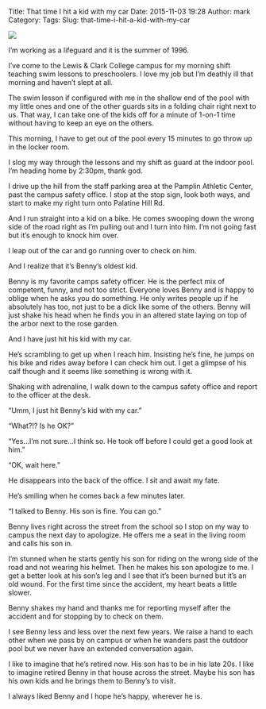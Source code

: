 Title: That time I hit a kid with my car
Date: 2015-11-03 19:28
Author: mark
Category: 
Tags: 
Slug: that-time-i-hit-a-kid-with-my-car

<img src="https://cdn-images-1.medium.com/max/2000/1*YHTS0YBC12mNA1Id-W6wUQ.jpeg"  />

I’m working as a lifeguard and it is the summer of 1996.

I’ve come to the Lewis & Clark College campus for my morning shift teaching swim lessons to preschoolers. I love my job but I’m deathly ill that morning and haven’t slept at all.

The swim lesson if configured with me in the shallow end of the pool with my little ones and one of the other guards sits in a folding chair right next to us. That way, I can take one of the kids off for a minute of 1-on-1 time without having to keep an eye on the others.

This morning, I have to get out of the pool every 15 minutes to go throw up in the locker room.

I slog my way through the lessons and my shift as guard at the indoor pool. I’m heading home by 2:30pm, thank god.

I drive up the hill from the staff parking area at the Pamplin Athletic Center, past the campus safety office. I stop at the stop sign, look both ways, and start to make my right turn onto Palatine Hill Rd.

And I run straight into a kid on a bike. He comes swooping down the wrong side of the road right as I’m pulling out and I turn into him. I’m not going fast but it’s enough to knock him over.

I leap out of the car and go running over to check on him.

And I realize that it’s Benny’s oldest kid.

Benny is my favorite camps safety officer. He is the perfect mix of competent, funny, and not too strict. Everyone loves Benny and is happy to oblige when he asks you do something. He only writes people up if he absolutely has too, not just to be a dick like some of the others. Benny will just shake his head when he finds you in an altered state laying on top of the arbor next to the rose garden.

And I have just hit his kid with my car.

He’s scrambling to get up when I reach him. Insisting he’s fine, he jumps on his bike and rides away before I can check him out. I get a glimpse of his calf though and it seems like something is wrong with it.

Shaking with adrenaline, I walk down to the campus safety office and report to the officer at the desk.

“Umm, I just hit Benny’s kid with my car.”

“What?!? Is he OK?”

“Yes…I’m not sure…I think so. He took off before I could get a good look at him.”

“OK, wait here.”

He disappears into the back of the office. I sit and await my fate.

He’s smiling when he comes back a few minutes later.

“I talked to Benny. His son is fine. You can go.”

Benny lives right across the street from the school so I stop on my way to campus the next day to apologize. He offers me a seat in the living room and calls his son in.

I’m stunned when he starts gently his son for riding on the wrong side of the road and not wearing his helmet. Then he makes his son apologize to me. I get a better look at his son’s leg and I see that it’s been burned but it’s an old wound. For the first time since the accident, my heart beats a little slower.

Benny shakes my hand and thanks me for reporting myself after the accident and for stopping by to check on them.

I see Benny less and less over the next few years. We raise a hand to each other when we pass by on campus or when he wanders past the outdoor pool but we never have an extended conversation again.

I like to imagine that he’s retired now. His son has to be in his late 20s. I like to imagine retired Benny in that house across the street. Maybe his son has his own kids and he brings them to Benny’s to visit.

I always liked Benny and I hope he’s happy, wherever he is.


